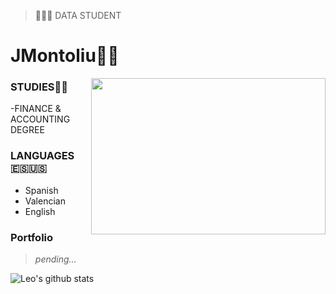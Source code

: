 > 👨🏻‍💻 DATA STUDENT

# JMontoliu🏄‍♂️

<img align="right" height="250" width="375" alt="" src="https://raw.githubusercontent.com/iampavangandhi/iampavangandhi/master/gifs/coder.gif" />

### STUDIES👨‍🏫

-FINANCE & ACCOUNTING DEGREE


### LANGUAGES🇪🇸🇺🇸

- Spanish
- Valencian
- English

### Portfolio

> *pending...*

![Leo's github stats](https://github-readme-stats.vercel.app/api?username=mopig&show_icons=true&theme=dracula&hide=stars,issues)
